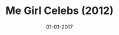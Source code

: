 ---
draft: true
layout: page
title: "Me Girl Celebs (2012)"
date: 01-01-2017
type: main
categories: ["Game", "Mobile"]
roles: ["User Interface Designer"]
external_url: ""
image: assets/credits/...
excerpt_separator: <!--more-->
---